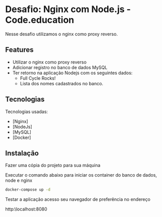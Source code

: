 # Desafio: Nginx com Node.js - Code.education

Nesse desafio utilizamos o nginx como proxy reverso.

## Features

- Utilizar o nginx como proxy reverso
- Adicionar registro no banco de dados MySQL
- Ter retorno na aplicação Nodejs com os seguintes dados:
    - Full Cycle Rocks!
    - Lista dos nomes cadastrados no banco.

## Tecnologias

Tecnologias usadas:

- [Nginx] 
- [NodeJs] 
- [MySQL] 
- [Docker] 

## Instalação

Fazer uma cópia do projeto para sua máquina

Executar o comando abaixo para iniciar os container do banco de dados, node e nginx

```sh
docker-compose up -d
```

Testar a aplicação acesso seu navegador de preferência no endereço

http:\\localhost:8080
